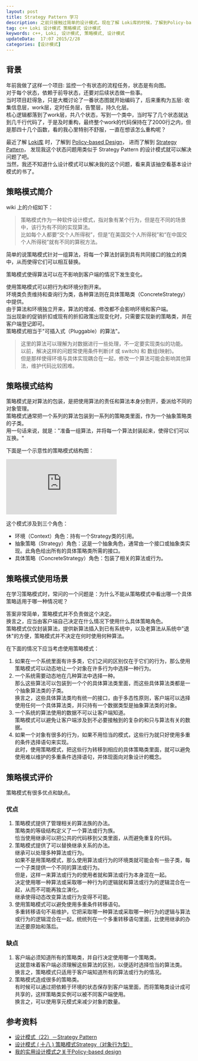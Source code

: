 ```yaml
---  
layout: post  
title: Strategy Pattern 学习
description: 之前只接触过简单的设计模式。现在了解 Loki库的时候，了解到Policy-based Design，发现类似的设计模式可以应用到我最近的一个项目中，于是学习一下。
tag: c++ Loki 设计模式 策略模式 设计模式
keywords: c++, Loki, 设计模式, 策略模式, 设计模式
updateData:  17:07 2015/2/28
categories: [设计模式]
---  
```


##  背景  

年前我做了这样一个项目: 监控一个有状态的流程任务，状态是有向图。  
对于每个状态，依赖于前导状态，还要对后续状态做一些事。  
当时项目赶得急，只是大概讨论了一番状态图就开始编码了，后来重构为五层: 收集信息层，work层，定时任务层，告警层，持久化层。  
核心逻辑都落到了work层，共八个状态，写到一个类中，当时写了几个状态就达到几千行代码了，于是及时重构，最终整个work的代码保持在了2000行之内，但是那四十几个函数，看的我心里特别不舒服，一直在想该怎么重构呢？

最近了解 [Loki库][loki-HomePage] 时，了解到 [Policy-based Design][wiki-Policy-based-design]， 进而了解到 [Strategy Pattern][wiki-Strategy-pattern]， 发现我这个状态问题用类似于 Strategy Pattern 的设计模式就可以解决问题了吧。  
当然，我还不知道什么设计模式可以解决我的这个问题，看来真该抽空看基本设计模式的书了。  


## 策略模式简介

wiki 上的介绍如下：

>  
> 策略模式作为一种软件设计模式，指对象有某个行为，但是在不同的场景中，该行为有不同的实现算法。  
> 比如每个人都要“交个人所得税”，但是“在美国交个人所得税”和“在中国交个人所得税”就有不同的算税方法。  
>  
  
  
简单的说策略模式针对一组算法，将每一个算法封装到具有共同接口的独立的类中，从而使得它们可以相互替换。   


策略模式使得算法可以在不影响到客户端的情况下发生变化。  


使用策略模式可以把行为和环境分割开来。  
环境类负责维持和查询行为类，各种算法则在具体策略类（ConcreteStrategy）中提供。  
由于算法和环境独立开来，算法的增减、修改都不会影响环境和客户端。  
当出现新的促销折扣或现有的折扣政策出现变化时，只需要实现新的策略类，并在客户端登记即可。  
策略模式相当于"可插入式（Pluggable）的算法"。  


> 这里的算法可以理解为对数据进行一些处理，不一定要实现类似的功能。  
> 以前，解决这样的问题常使用条件判断(if 或 switch) 和 数组(映射)。  
> 但是那样使得环境与具体实现耦合在一起，修改一个算法可能会影响其他算法，维护代码比较困难。  



## 策略模式结构

策略模式是对算法的包装，是把使用算法的责任和算法本身分割开，委派给不同的对象管理。  
策略模式通常把一个系列的算法包装到一系列的策略类里面，作为一个抽象策略类的子类。  
用一句话来说，就是："准备一组算法，并将每一个算法封装起来，使得它们可以互换。"  

下面是一个示意性的策略模式结构图：

![策略模式结构图][wiki-Strategy-pattern-img]

这个模式涉及到三个角色：  

* 环境（Context）角色：持有一个Strategy类的引用。  
* 抽象策略（Strategy）角色：这是一个抽象角色，通常由一个接口或抽象类实现。此角色给出所有的具体策略类所需的接口。  
* 具体策略（ConcreteStrategy）角色：包装了相关的算法或行为。  


## 策略模式使用场景


在学习策略模式时，常问的一个问题是：为什么不能从策略模式中看出哪一个具体策略适用于哪一种情况呢？  

答案非常简单，策略模式并不负责做这个决定。  
换言之，应当由客户端自己决定在什么情况下使用什么具体策略角色。  
策略模式仅仅封装算法，提供新算法插入到已有系统中，以及老算法从系统中"退休"的方便，策略模式并不决定在何时使用何种算法。  


在下面的情况下应当考虑使用策略模式：  

1. 如果在一个系统里面有许多类，它们之间的区别仅在于它们的行为，那么使用策略模式可以动态地让一个对象在许多行为中选择一种行为。  
2. 一个系统需要动态地在几种算法中选择一种。  
    那么这些算法可以包装到一个个的具体算法类里面，而这些具体算法类都是一个抽象算法类的子类。  
    换言之，这些具体算法类均有统一的接口，由于多态性原则，客户端可以选择使用任何一个具体算法类，并只持有一个数据类型是抽象算法类的对象。  
3. 一个系统的算法使用的数据不可以让客户端知道。  
    策略模式可以避免让客户端涉及到不必要接触到的复杂的和只与算法有关的数据。  
4. 如果一个对象有很多的行为，如果不用恰当的模式，这些行为就只好使用多重的条件选择语句来实现。  
    此时，使用策略模式，把这些行为转移到相应的具体策略类里面，就可以避免使用难以维护的多重条件选择语句，并体现面向对象设计的概念。  


## 策略模式评价

策略模式有很多优点和缺点。  

### 优点

1. 策略模式提供了管理相关的算法族的办法。  
    策略类的等级结构定义了一个算法或行为族。  
        恰当使用继承可以把公共的代码移到父类里面，从而避免重复的代码。
2. 策略模式提供了可以替换继承关系的办法。  
    继承可以处理多种算法或行为。  
    如果不是用策略模式，那么使用算法或行为的环境类就可能会有一些子类，每一个子类提供一个不同的算法或行为。  
    但是，这样一来算法或行为的使用者就和算法或行为本身混在一起。  
    决定使用哪一种算法或采取哪一种行为的逻辑就和算法或行为的逻辑混合在一起，从而不可能再独立演化。  
    继承使得动态改变算法或行为变得不可能。  
3. 使用策略模式可以避免使用多重条件转移语句。  
    多重转移语句不易维护，它把采取哪一种算法或采取哪一种行为的逻辑与算法或行为的逻辑混合在一起，统统列在一个多重转移语句里面，比使用继承的办法还要原始和落后。


### 缺点

1. 客户端必须知道所有的策略类，并自行决定使用哪一个策略类。  
    这就意味着客户端必须理解这些算法的区别，以便适时选择恰当的算法类。  
    换言之，策略模式只适用于客户端知道所有的算法或行为的情况。  
2. 策略模式造成很多的策略类。  
    有时候可以通过把依赖于环境的状态保存到客户端里面，而将策略类设计成可共享的，这样策略类实例可以被不同客户端使用。  
    换言之，可以使用享元模式来减少对象的数量。  

## 参考资料


* [设计模式（22）－Strategy Pattern][cnblogs-zhenyulu-82017]
* [设计模式 ( 十八 ) 策略模式Strategy（对象行为型）][csdn-hguisu-7558249]
* [我的实用设计模式之关于Policy-based design][cnblogs-procoder-1420362]


[loki-HomePage]: http://loki-lib.sourceforge.net/index.php?n=Main.HomePage
[wiki-Policy-based-design]: http://en.wikipedia.org/wiki/Policy-based_design
[wiki-Strategy-pattern]: http://en.wikipedia.org/wiki/Strategy_pattern
[wiki-Strategy-pattern-img]: http://tiankonguse.com/lab/cloudLink/baidupan.php?url=/1915453531/4290972155.png
[cnblogs-zhenyulu-82017]: http://www.cnblogs.com/zhenyulu/articles/82017.html
[csdn-hguisu-7558249]: http://blog.csdn.net/hguisu/article/details/7558249
[cnblogs-procoder-1420362]: http://www.cnblogs.com/procoder/archive/2009/03/24/1420362.html